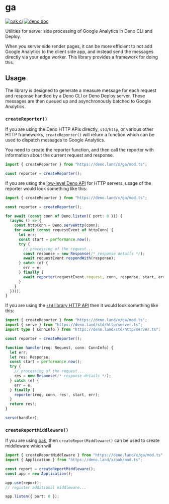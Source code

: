 # ga

[![oak ci](https://github.com/denoland/ga/workflows/ci/badge.svg)](https://github.com/denoland/ga)
[![deno doc](https://doc.deno.land/badge.svg)](https://doc.deno.land/https/deno.land/x/g_a/mod.ts)

Utilities for server side processing of Google Analytics in Deno CLI and Deploy.

When you server side render pages, it can be more efficient to not add Google
Analytics to the client side app, and instead send the messages directly via
your edge worker. This library provides a framework for doing this.

## Usage

The library is designed to generate a measure message for each request and
response handled by a Deno CLI or Deno Deploy server. These messages are then
queued up and asynchronously batched to Google Analytics.

### `createReporter()`

If you are using the Deno HTTP APIs directly, `std/http`, or various other HTTP
frameworks, `createReporter()` will return a function which can be used to
dispatch messages to Google Analytics.

You need to create the reporter function, and then call the reporter with
information about the current request and response.

```ts
import { createReporter } from "https://deno.land/x/ga/mod.ts";

const reporter = createReporter();
```

If you are using the
[low-level Deno API](https://deno.land/manual/runtime/http_server_apis_low_level)
for HTTP servers, usage of the reporter would look something like this:

```ts
import { createReporter } from "https://deno.land/x/ga/mod.ts";

const reporter = createReporter();

for await (const conn of Deno.listen({ port: 0 })) {
  (async () => {
    const httpConn = Deno.serveHttp(conn);
    for await (const requestEvent of httpConn) {
      let err;
      const start = performance.now();
      try {
        // processing of the request...
        const response = new Response(/* response details */);
        await requestEvent.respondWith(response);
      } catch (e) {
        err = e;
      } finally {
        await reporter(requestEvent.request, conn, response, start, err);
      }
    }
  })();
}
```

If you are using the
[`std` library HTTP API](https://deno.land/manual@v1.17.2/runtime/http_server_apis)
then it would look something like this:

```ts
import { createReporter } from "https://deno.land/x/ga/mod.ts";
import { serve } from "https://deno.land/std/http/server.ts";
import type { ConnInfo } from "https://deno.land/std/http/server.ts";

const reporter = createReporter();

function handler(req: Request, conn: ConnInfo) {
  let err;
  let res: Response;
  const start = performance.now();
  try {
    // processing of the request...
    res = new Response(/* response details */);
  } catch (e) {
    err = e;
  } finally {
    reporter(req, conn, res!, start, err);
  }
  return res!;
}

serve(handler);
```

### `createReportMiddleware()`

If you are using [oak](https://deno.land/x/oak/), then
`createReportMiddleware()` can be used to create middleware which will

```ts
import { createReportMiddleware } from "https://deno.land/x/ga/mod.ts";
import { Application } from "https://deno.land/x/oak/mod.ts";

const report = createReportMiddleware();
const app = new Application();

app.use(report);
// register additional middleware...

app.listen({ port: 0 });
```

